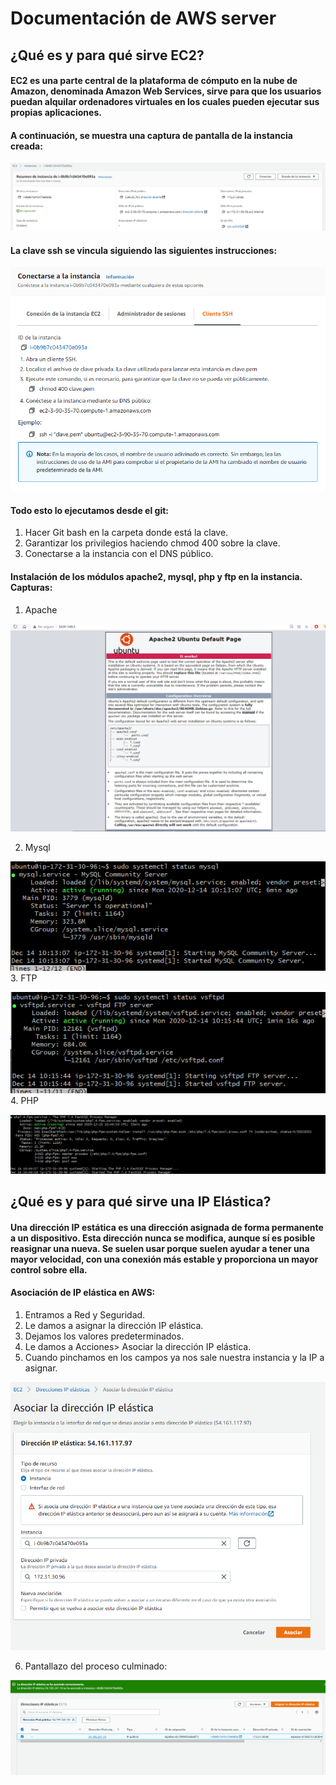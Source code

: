 # Documentación de AWS server

## ¿Qué es y para qué sirve EC2?
#### EC2 es una parte central de la plataforma de cómputo en la nube de Amazon, denominada Amazon Web Services, sirve para que los usuarios puedan alquilar ordenadores virtuales en los cuales pueden ejecutar sus propias aplicaciones.

#### A continuación, se muestra una captura de pantalla de la instancia creada:

![Instancia](https://raw.githubusercontent.com/EkaitzUriarte/imagenesMarkdown/master/Captura%20de%20pantalla%202020-12-16%20115147.png)

#### La clave ssh se vincula siguiendo las siguientes instrucciones:

![Instancia](https://raw.githubusercontent.com/EkaitzUriarte/imagenesMarkdown/master/Captura%20de%20pantalla%202020-12-16%20115413.png)

#### Todo esto lo ejecutamos desde el git:

1. Hacer Git bash en la carpeta donde está la clave.
2. Garantizar los privilegios haciendo chmod 400 sobre la clave.
3. Conectarse a la instancia con el DNS público.

#### Instalación de los módulos apache2, mysql, php y ftp en la instancia. Capturas:

1. Apache

![Apache](https://raw.githubusercontent.com/EkaitzUriarte/imagenesMarkdown/master/Captura%20de%20pantalla%202020-12-16%20110542.png)

2. Mysql

![mysql](https://raw.githubusercontent.com/EkaitzUriarte/imagenesMarkdown/master/Captura%20de%20pantalla%202020-12-14%20111947.png)
3. FTP

![FTP](https://raw.githubusercontent.com/EkaitzUriarte/imagenesMarkdown/master/Captura%20de%20pantalla%202020-12-14%20111705.png)
4. PHP

![PHP](https://raw.githubusercontent.com/EkaitzUriarte/imagenesMarkdown/master/Captura%20de%20pantalla%202020-12-16%20121854.png)

## ¿Qué es y para qué sirve una IP Elástica?

#### Una dirección IP estática es una dirección asignada de forma permanente a un dispositivo. Esta dirección nunca se modifica, aunque sí es posible reasignar una nueva. Se suelen usar porque suelen ayudar a tener una mayor velocidad, con una conexión más estable y proporciona un mayor control sobre ella.

#### Asociación de IP elástica en AWS:

1. Entramos a Red y Seguridad.
2. Le damos a asignar la dirección IP elástica.
3. Dejamos los valores predeterminados.
4. Le damos a Acciones> Asociar la dirección IP elástica.
5. Cuando pinchamos en los campos ya nos sale nuestra instancia y la IP a asignar.

![IP_ELASTICA](https://raw.githubusercontent.com/EkaitzUriarte/imagenesMarkdown/master/ipelastica.png)

6. Pantallazo del proceso culminado:

![IP_ELASTICA2](https://raw.githubusercontent.com/EkaitzUriarte/imagenesMarkdown/master/Captura%20de%20pantalla%202020-12-16%20122824.png)


